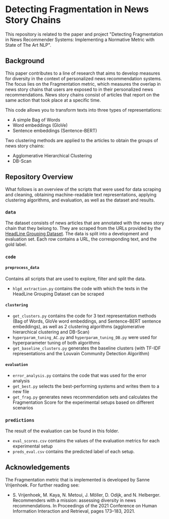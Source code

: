 # Detecting Fragmentation in News Story Chains

This repository is related to the paper and project "Detecting Fragmentation in News Recommender Systems:
Implementing a Normative Metric with State of The Art NLP".

## Background 
This paper contributes to a line of research that aims to develop measures for diversity in the context of personalized news recommendation systems. The focus lies on the 
Fragmentation metric, which measures the overlap in news story chains that users are exposed to in their personalized news recommendations. News story chains consist
of articles that report on the same action that took place at a specific time. 

This code allows you to transform texts into three types of representations: 
* A simple Bag of Words
* Word embeddings (GloVe) 
* Sentence embeddings (Sentence-BERT) 

Two clustering methods are applied to the articles to obtain the groups of news story chains: 
* Agglomerative Hierarchical Clustering 
* DB-Scan 

## Repository Overview
What follows is an overview of the scripts that were used for data scraping and cleaning, obtaining machine-readable text representations, applying clustering algorithms, and evaluation, as well as the dataset and results. 

### `data` 
The dataset consists of news articles that are annotated with the news story chain that they belong to. They are scraped from the URLs provided by the [HeadLine Grouping Dataset](https://huggingface.co/datasets/hlgd).
The data is split into a development and evaluation set. Each row contains a URL, the corresponding text, and the gold label. 

### `code`
#### `preprocess_data`
Contains all scripts that are used to explore, filter and split the data.
- `hlgd_extraction.py` contains the code with which the texts in the HeadLine Grouping Dataset can be scraped

#### `clustering`
- `get_clusters.py` contains the code for 3 text representation methods (Bag of Words, GloVe word embeddings, and Sentence-BERT sentence embeddings), as well as 2 clustering algorithms (agglomerative hierarchical clustering and DB-Scan) 
- `hyperparam_tuning_AC.py` and `hyperparam_tuning_DB.py` were used for hyperparameter tuning of both algorithms 
- `get_baseline_clusters.py` generates the baseline clusters (with TF-IDF representations and the Louvain Community Detection Algorithm) 

#### `evaluation`
- `error_analysis.py` contains the code that was used for the error analysis 
- `get_best.py` selects the best-performing systems and writes them to a new file
- `get_frag.py` generates news recommendation sets and calculates the Fragmentation Score for the experimental setups based on different scenarios 

### `predictions` 
The result of the evaluation can be found in this folder. 
- `eval_scores.csv` contains the values of the evaluation metrics for each experimental setup 
- `preds_eval.csv` contains the predicted label of each setup. 
 

## Acknowledgements 
The Fragmentation metric that is implemented is developed by Sanne Vrijenhoek. 
For further reading see: 
- S. Vrijenhoek, M. Kaya, N. Metoui, J. Möller, D. Odijk, and N. Helberger. Recommenders with a mission: assessing diversity in news recommendations. In Proceedings of the 2021 Conference on Human Information Interaction and Retrieval, pages 173–183, 2021.
